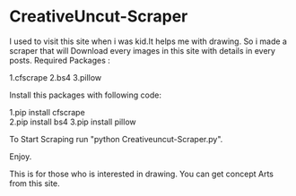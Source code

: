 # CreativeUncut-Scraper
I used to visit this site when i was kid.It helps me with drawing. So i made a scraper that will Download every images in this site with details in every posts.
Required Packages :

  1.cfscrape
  2.bs4
  3.pillow
  
Install this packages with following code:

  1.pip install cfscrape  
  2.pip install bs4
  3.pip install pillow
  
To Start Scraping run "python Creativeuncut-Scraper.py".

Enjoy.

This is for those who is interested in drawing.
You can get concept Arts from this site.
